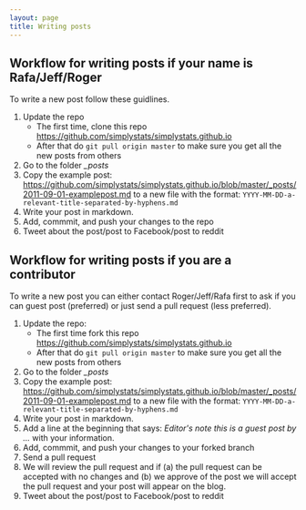 ```yaml
---
layout: page
title: Writing posts
---
```


## Workflow for writing posts if your name is Rafa/Jeff/Roger

To write a new post follow these guidlines. 

1. Update the repo
    * The first time, clone this repo https://github.com/simplystats/simplystats.github.io
    * After that do `git pull origin master` to make sure you get all the new posts from others
2. Go to the folder *_posts*
3. Copy the example post: https://github.com/simplystats/simplystats.github.io/blob/master/_posts/2011-09-01-examplepost.md to a new file with the format:  `YYYY-MM-DD-a-relevant-title-separated-by-hyphens.md`
4. Write your post in markdown. 
5. Add, commmit, and push your changes to the repo
6. Tweet about the post/post to Facebook/post to reddit


## Workflow for writing posts if you are a contributor

To write a new post you can either contact Roger/Jeff/Rafa first to ask if you can guest post (preferred) or just
send a pull request (less preferred). 

1. Update the repo: 
    * The first time fork this repo https://github.com/simplystats/simplystats.github.io
    * After that do `git pull origin master` to make sure you get all the new posts from others
2. Go to the folder *_posts*
3. Copy the example post: https://github.com/simplystats/simplystats.github.io/blob/master/_posts/2011-09-01-examplepost.md to a new file with the format:  `YYYY-MM-DD-a-relevant-title-separated-by-hyphens.md`
4. Write your post in markdown. 
5. Add a line at the beginning that says: _Editor's note this is a guest post by ..._ with your information. 
5. Add, commmit, and push your changes to your forked branch
6. Send a pull request
7. We will review the pull request and if (a) the pull request can be accepted with no changes and (b) we approve of the post
we will accept the pull request and your post will appear on the blog. 
8. Tweet about the post/post to Facebook/post to reddit


